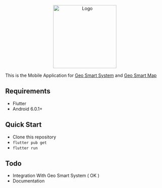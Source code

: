 <p align="center"><img src="https://i.ibb.co/4ZBZCFj/Whats-App-Image-2020-07-08-at-8-08-55-PM.jpg" alt="Logo" width="200"/></p>

This is the Mobile Application for [Geo Smart System](https://github.com/supanadit/geosmartsystem) and [Geo Smart Map](https://github.com/supanadit/geosmartmap)

## Requirements
- Flutter
- Android 6.0.1+

## Quick Start
- Clone this repository
- `flutter pub get`
- `flutter run`

## Todo
- Integration With Geo Smart System ( OK )
- Documentation
